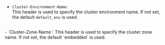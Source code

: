- `Cluster-Environment-Name`:  
 This header is used to specify the cluster environment name. If not set, the default `default_env` is used. 
<br />
- `Cluster-Zone-Name`:  
 This header is used to specify the cluster zone name. If not set, the default `embedded` is used. 
